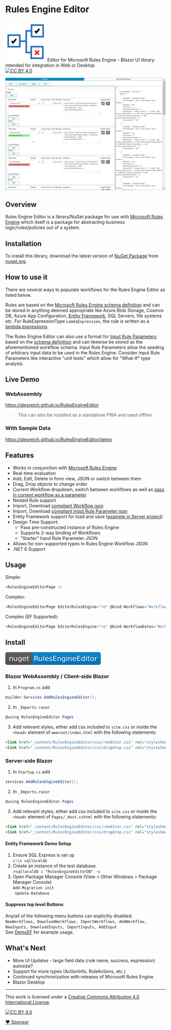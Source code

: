 # Rules Engine Editor
![RulesEngineEditor](content/RulesEngineEditor.svg)
Editor for Microsoft Rules Engine - Blazor UI library intended for integration in Web or Desktop  
[![CC BY 4.0][cc-by-shield]][cc-by]

![Animation of Rules Engine Editor Demo](content/RulesEngineEditor.gif)

## Overview

Rules Engine Editor is a library/NuGet package for use with [Microsoft Rules Engine](https://github.com/microsoft/RulesEngine) which itself is a package for abstracting business logic/rules/policies out of a system.

## Installation

To install this library, download the latest version of [NuGet Package](https://www.nuget.org/packages/RulesEngineEditor/) from [nuget.org](https://www.nuget.org/).  

## How to use it

There are several ways to populate workflows for the Rules Engine Editor as listed below.

Rules are based on the [Microsoft Rules Engine schema definition](https://github.com/microsoft/RulesEngine/blob/main/schema/workflow-schema.json) and can be stored in anything deemed appropriate like Azure Blob Storage, Cosmos DB, Azure App Configuration, [Entity Framework](https://github.com/microsoft/RulesEngine#entity-framework), SQL Servers, file systems etc. For RuleExpressionType `LamdaExpression`, the rule is written as a [lambda expressions](https://docs.microsoft.com/en-us/dotnet/csharp/programming-guide/statements-expressions-operators/lambda-expressions).

The Rules Engine Editor can also use a format for [Input Rule Parameters](https://github.com/microsoft/RulesEngine/wiki/Getting-Started#ruleparameter) based on the [schema defintiion](schema/inputRuleParameter-schema.json) and can likewise be stored as the aforementioned workflow schema. Input Rule Parameters allow the seeding of arbitrary input data to be used in the Rules Engine. Consider Input Rule Parameters like interactive "unit tests" which allow for "What-If" type analysis.


## Live Demo

### WebAssembly
https://alexreich.github.io/RulesEngineEditor  
> This can also be installed as a standalone PWA and used offline.

### With Sample Data
https://alexreich.github.io/RulesEngineEditor/demo

## Features
* Works in conjunction with [Microsoft Rules Engine](https://github.com/microsoft/RulesEngine)
* Real-time evaluation
* Add, Edit, Delete in form view, JSON or switch between them
* Drag, Drop objects to change order
* Current Workflow dropdown, switch between workflows as well as [pass in current workflow as a parameter](https://alexreich.github.io/RulesEngineEditor/demo/demo/Test%20Workflow)
* Nested Rule support
* Import, Download [compliant Workflow json](https://github.com/microsoft/RulesEngine/blob/main/schema/workflowRules-schema.json)
* Import, Download [compliant Input Rule Parameter json](schema/inputRuleParameter-schema.json)
* Entity Framework support for load and save ([example in Server project](https://github.com/alexreich/RulesEngineEditor/blob/main/demo/RulesEngineEditorServer/Pages/DemoEF.razor)) 
* Design Time Support:
  * Pass pre-constructed instance of Rules Engine
  * Supports 2-way binding of Workflows
  * "Starter" Input Rule Parameter JSON
* Allows for non-supported types in Rules Engine Workflow JSON
* .NET 6 Support

## Usage
Simple:  
```csharp 
<RulesEngineEditorPage />
```
Complex:
```csharp 
<RulesEngineEditorPage EditorRulesEngine="re" @bind-Workflows="Workflows" InputJSON="@Inputs" />
```

Complex (EF Supported):
```csharp 
<RulesEngineEditorPage EditorRulesEngine="re" @bind-WorkflowDatas="WorkflowDatas" InputJSON="@Inputs" />
```

## Install

[![NuGet](content/nuget-RulesEngineEditor-blue.svg)](https://www.nuget.org/packages/RulesEngineEditor/)

### Blazor WebAssembly / Client-side Blazor

1. In `Program.cs` add
```csharp 
builder.Services.AddRulesEngineEditor();
```
2. In `_Imports.razor`
```csharp
@using RulesEngineEditor.Pages
```
3. Add relevant styles, either add css included to `site.css` or inside the `<head>` element of `wwwroot/index.html` with the following statements:
```html
<link href="_content/RulesEngineEditor/css/reeditor.css" rel="stylesheet" />
<link href="_content/RulesEngineEditor/css/dragdrop.css" rel="stylesheet" />
```
 

### Server-side Blazor

1. In `Startup.cs` add
```csharp
services.AddRulesEngineEditor();
```
2. In `_Imports.razor`
```csharp
@using RulesEngineEditor.Pages
```
3. Add relevant styles, either add css included to `site.css` or inside the `<head>` element of `Pages/_Host.cshtml` with the following statements:
```html
<link href="_content/RulesEngineEditor/css/reeditor.css" rel="stylesheet" />
<link href="_content/RulesEngineEditor/css/dragdrop.css" rel="stylesheet" />
```

#### Entity Framework Demo Setup
1. Ensure SQL Express is set up<br>`c:\> sqllocaldb`
3. Create an instance of the test database<br>>`sqllocaldb c "RulesEngineEditorDB" -s`
3. Open Package Manager Console (View > Other Windows > Package Manager Console)<br>`Add-Migration init`<br>`
Update-Database`

#### Suppress top level Buttons
Any/all of the following menu buttons can explicitly disabled:  
`NewWorkflows, DownloadWorkflows, ImportWorkflows, AddWorkflow, NewInputs, DownloadInputs, ImportInputs, AddInput`  
See [DemoEF](https://raw.githubusercontent.com/alexreich/RulesEngineEditor/main/demo/RulesEngineEditorServer/Pages/DemoEF.razor) for example usage.

## What's Next
* More UI Updates - large field data (rule name, success, expression) autosize?
* Support for more types (ActionInfo, RuleActions, etc.)
* Continued synchronization with releases of Microsoft Rules Engine
* Blazor Desktop

***
This work is licensed under a
[Creative Commons Attribution 4.0 International License][cc-by].

[![CC BY 4.0][cc-by-image]][cc-by]

[cc-by]: http://creativecommons.org/licenses/by/4.0/
[cc-by-image]: https://i.creativecommons.org/l/by/4.0/88x31.png
[cc-by-shield]: https://img.shields.io/badge/License-CC%20BY%204.0-lightgrey.svg

[:heart: Sponsor](https://github.com/sponsors/alexreich)
